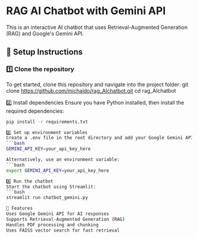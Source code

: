 # RAG AI Chatbot with Gemini API

This is an interactive AI chatbot that uses Retrieval-Augmented Generation (RAG) and Google's Gemini API.

## 🚀 Setup Instructions

### 1️⃣ Clone the repository
To get started, clone this repository and navigate into the project folder:
git clone https://github.com/michaido/rag_AIchatbot.git
cd rag_AIchatbot

2️⃣ Install dependencies
Ensure you have Python installed, then install the required dependencies:
```bash
pip install -r requirements.txt

3️⃣ Set up environment variables
Create a .env file in the root directory and add your Google Gemini API key:
```bash
GEMINI_API_KEY=your_api_key_here

Alternatively, use an environment variable:
```bash
export GEMINI_API_KEY=your_api_key_here

4️⃣ Run the chatbot
Start the chatbot using Streamlit:
```bash
streamlit run chatbot_gemini.py

📌 Features
Uses Google Gemini API for AI responses
Supports Retrieval-Augmented Generation (RAG)
Handles PDF processing and chunking
Uses FAISS vector search for fast retrieval
